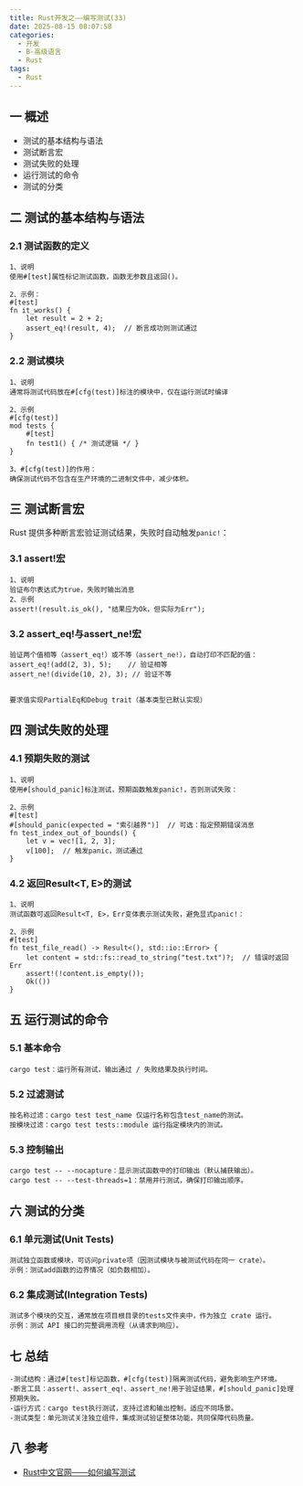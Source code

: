 ```yaml
---
title: Rust开发之——编写测试(33)
date: 2025-08-15 08:07:58
categories:
  - 开发
  - B-高级语言
  - Rust
tags:
  - Rust
---
```

## 一 概述

* 测试的基本结构与语法
* 测试断言宏
* 测试失败的处理
* 运行测试的命令
* 测试的分类

<!--more-->

## 二 测试的基本结构与语法

### 2.1 测试函数的定义

```
1、说明
使用#[test]属性标记测试函数，函数无参数且返回()。

2、示例：
#[test]
fn it_works() {
    let result = 2 + 2;
    assert_eq!(result, 4);  // 断言成功则测试通过
}
```

### 2.2 测试模块

```
1、说明
通常将测试代码放在#[cfg(test)]标注的模块中，仅在运行测试时编译

2、示例
#[cfg(test)]
mod tests {
    #[test]
    fn test1() { /* 测试逻辑 */ }
}

3、#[cfg(test)]的作用：
确保测试代码不包含在生产环境的二进制文件中，减少体积。
```

## 三 测试断言宏

Rust 提供多种断言宏验证测试结果，失败时自动触发`panic!`：

### 3.1 assert!宏

```
1、说明
验证布尔表达式为true，失败时输出消息
2、示例
assert!(result.is_ok(), "结果应为Ok，但实际为Err");
```

### 3.2 assert_eq!与assert_ne!宏

```
验证两个值相等（assert_eq!）或不等（assert_ne!），自动打印不匹配的值：
assert_eq!(add(2, 3), 5);    // 验证相等
assert_ne!(divide(10, 2), 3); // 验证不等


要求值实现PartialEq和Debug trait（基本类型已默认实现）
```

## 四 测试失败的处理

### 4.1 预期失败的测试

```
1、说明
使用#[should_panic]标注测试，预期函数触发panic!，否则测试失败：

2、示例
#[test]
#[should_panic(expected = "索引越界")]  // 可选：指定预期错误消息
fn test_index_out_of_bounds() {
    let v = vec![1, 2, 3];
    v[100];  // 触发panic，测试通过
}
```

### 4.2 返回Result<T, E>的测试

```
1、说明
测试函数可返回Result<T, E>，Err变体表示测试失败，避免显式panic!：

2、示例
#[test]
fn test_file_read() -> Result<(), std::io::Error> {
    let content = std::fs::read_to_string("test.txt")?;  // 错误时返回Err
    assert!(!content.is_empty());
    Ok(())
}
```

## 五 运行测试的命令

### 5.1 基本命令

```
cargo test：运行所有测试，输出通过 / 失败结果及执行时间。
```

### 5.2 过滤测试

```
按名称过滤：cargo test test_name 仅运行名称包含test_name的测试。
按模块过滤：cargo test tests::module 运行指定模块内的测试。
```

### 5.3 控制输出

```
cargo test -- --nocapture：显示测试函数中的打印输出（默认捕获输出）。
cargo test -- --test-threads=1：禁用并行测试，确保打印输出顺序。
```

## 六 测试的分类

### 6.1 单元测试(Unit Tests)

```
测试独立函数或模块，可访问private项（因测试模块与被测试代码在同一 crate）。
示例：测试add函数的边界情况（如负数相加）。
```

### 6.2 集成测试(Integration Tests)

```
测试多个模块的交互，通常放在项目根目录的tests文件夹中，作为独立 crate 运行。
示例：测试 API 接口的完整调用流程（从请求到响应）。
```

## 七 总结

```
-测试结构：通过#[test]标记函数，#[cfg(test)]隔离测试代码，避免影响生产环境。
-断言工具：assert!、assert_eq!、assert_ne!用于验证结果，#[should_panic]处理预期失败。
-运行方式：cargo test执行测试，支持过滤和输出控制，适应不同场景。
-测试类型：单元测试关注独立组件，集成测试验证整体功能，共同保障代码质量。
```


## 八 参考

* [Rust中文官网——如何编写测试](https://rust.bootcss.com/ch11-01-writing-tests.html)